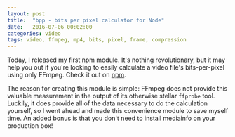 ```yaml
---
layout: post
title:  "bpp - bits per pixel calculator for Node"
date:   2016-07-06 00:02:00
categories: video
tags: video, ffmpeg, mp4, bits, pixel, frame, compression
---
```


Today, I released my first npm module. It's nothing revolutionary, but it may help you out if you're looking to easily calculate a video file's bits-per-pixel using only FFmpeg. Check it out on [npm](https://www.npmjs.com/package/bpp).

The reason for creating this module is simple: FFmpeg does not provide this valuable measurement in the output of its otherwise stellar `ffprobe` tool. Luckily, it does provide all of the data necessary to do the calculation yourself, so I went ahead and made this convenience module to save myself time. An added bonus is that you don't need to install mediainfo on your production box!
